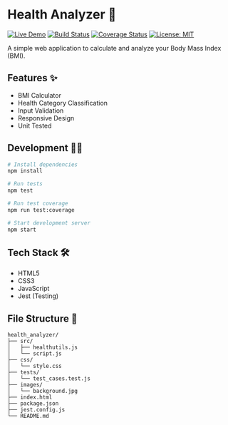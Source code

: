 # Health Analyzer 🏥

[![Live Demo](https://img.shields.io/badge/demo-live-brightgreen?style=flat-square)](https://bhatishan2003.github.io/health-analyzer)
[![Build Status](https://img.shields.io/github/actions/workflow/status/bhatishan2003/health-analyzer/main.yml?branch=main&style=flat-square)](https://github.com/bhatishan2003/health-analyzer/actions)
[![Coverage Status](https://img.shields.io/badge/coverage-100%25-brightgreen)](https://github.com/bhatishan2003/health_analyzer)
[![License: MIT](https://img.shields.io/badge/License-MIT-yellow.svg)](https://opensource.org/licenses/MIT)

A simple web application to calculate and analyze your Body Mass Index (BMI).

## Features ✨

- BMI Calculator
- Health Category Classification
- Input Validation
- Responsive Design
- Unit Tested

## Development 👨‍💻

```bash
# Install dependencies
npm install

# Run tests
npm test

# Run test coverage
npm run test:coverage

# Start development server
npm start
```

## Tech Stack 🛠️

- HTML5
- CSS3
- JavaScript
- Jest (Testing)

## File Structure 📁

```
health_analyzer/
├── src/
│   ├── healthutils.js
│   └── script.js
├── css/
│   └── style.css
├── tests/
│   └── test_cases.test.js
├── images/
│   └── background.jpg
├── index.html
├── package.json
├── jest.config.js
└── README.md
```
